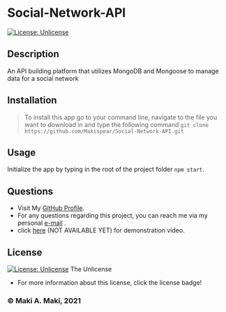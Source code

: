 # Social-Network-API
[![License: Unlicense](https://img.shields.io/badge/license-Unlicense-blue.svg)](http://unlicense.org/)

## Description
An API building platform that utilizes MongoDB and Mongoose to manage data for a social network

## Installation
> To install this app go to your command line, navigate to the file you want to download in and type the following command ```git clone https://github.com/Makispear/Social-Network-API.git```

## Usage 
Initialize the app by typing in the root of the project folder ```npm start```.

## Questions
* Visit My [GitHub Profile](https://github.com/Makispear).
* For any questions regarding this project, you can reach me via my personal [e-mail](mailto:maki-miko@hotmail.com) .
* click [here]() (NOT AVAILABLE YET) for demonstration video.

## License
[![License: Unlicense](https://img.shields.io/badge/license-Unlicense-blue.svg)](http://unlicense.org/)
The Unlicense
* For more information about this license, click the license badge!

### &copy; Maki A. Maki, 2021